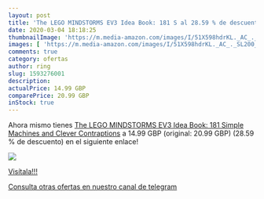 ```yaml
---
layout: post
title: 'The LEGO MINDSTORMS EV3 Idea Book: 181 S al 28.59 % de descuento'
date: 2020-03-04 18:18:25
thumbnailImage: 'https://m.media-amazon.com/images/I/51X598hdrKL._AC_._SL200_.jpg'
images: [ 'https://m.media-amazon.com/images/I/51X598hdrKL._AC_._SL200_.jpg' ]
comments: true
category: ofertas
author: ring
slug: 1593276001
description:
actualPrice: 14.99 GBP
comparePrice: 20.99 GBP
inStock: true
---
```


Ahora mismo tienes [The LEGO MINDSTORMS EV3 Idea Book: 181 Simple Machines and Clever Contraptions](https://www.amazon.com/dp/1593276001/?tag=redken08-20) a 14.99 GBP (original: 20.99 GBP) (28.59 %  de descuento) en el siguiente enlace!

[![](https://m.media-amazon.com/images/I/51X598hdrKL._AC_._SL200_.jpg)](https://www.amazon.com/dp/1593276001/?tag=redken08-20)

[Visítala!!!](https://www.amazon.com/dp/1593276001/?tag=redken08-20)

[Consulta otras ofertas en nuestro canal de telegram](https://t.me/s/ofertas25)
